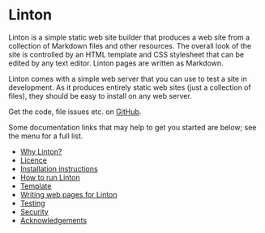 # Linton

Linton is a simple static web site builder that produces a web site from a collection of Markdown files and other resources. The overall look of the site is controlled by an HTML template and CSS stylesheet that can be edited by any text editor. Linton pages are written as Markdown.

Linton comes with a simple web server that you can use to test a site in development. As it produces entirely static web sites (just a collection of files), they should be easy to install on any web server.

Get the code, file issues etc. on [GitHub](https://github.com/rrthomas/linton).

Some documentation links that may help to get you started are below; see the menu for a full list.

+ [Why Linton?](<Why Linton%3F/index.html>)
+ [Licence](Licence/index.html)
+ [Installation instructions](Installation/index.html)
+ [How to run Linton](Invocation/index.html)
+ [Template](Template/index.html)
+ [Writing web pages for Linton](Conventions/index.html)
+ [Testing](Testing/index.html)
+ [Security](Security/index.html)
+ [Acknowledgements](Acknowledgements/index.html)
